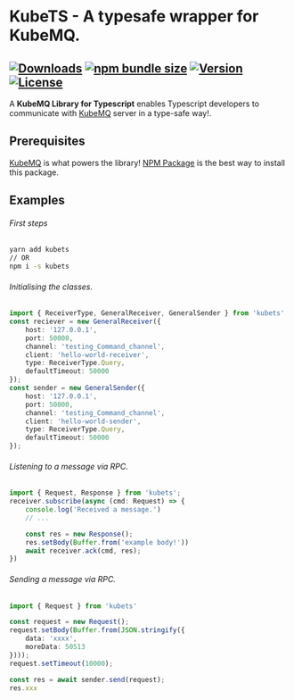 
# KubeTS - A typesafe wrapper for KubeMQ.

[![Downloads](https://img.shields.io/npm/dt/kubets.svg)](https://www.npmjs.com/package/kubets)
[![npm bundle size](https://img.shields.io/bundlephobia/min/kubets)](https://www.npmjs.com/package/kubets)
[![Version](https://img.shields.io/npm/v/kubets.svg)](https://www.npmjs.com/package/kubets)
[![License](https://img.shields.io/npm/l/kubets)](https://www.npmjs.com/package/kubets)
---

A **KubeMQ Library for Typescript** enables Typescript developers to communicate with [KubeMQ](https://kubemq.io/) server in a type-safe way!.

## Prerequisites
[KubeMQ](https://kubemq.io/) is what powers the library!
[NPM Package](https://www.npmjs.com/package/kubets) is the best way to install this package.

## Examples
###### First steps
```bash
yarn add kubets
// OR
npm i -s kubets
```
###### Initialising the classes.
```typescript
import { ReceiverType, GeneralReceiver, GeneralSender } from 'kubets'
const reciever = new GeneralReceiver({
	host: '127.0.0.1',
	port: 50000,
	channel: 'testing_Command_channel',
	client: 'hello-world-receiver',
	type: ReceiverType.Query,
	defaultTimeout: 50000
});
const sender = new GeneralSender({
	host: '127.0.0.1',
	port: 50000,
	channel: 'testing_Command_channel',
	client: 'hello-world-sender',
	type: ReceiverType.Query,
	defaultTimeout: 50000
});
```

###### Listening to a message via RPC.
```typescript
import { Request, Response } from 'kubets';
receiver.subscribe(async (cmd: Request) => {
    console.log('Received a message.')
    // ...

    const res = new Response();
    res.setBody(Buffer.from('example body!'))
    await receiver.ack(cmd, res);
})
```

###### Sending a message via RPC.
```typescript
import { Request } from 'kubets'

const request = new Request();
request.setBody(Buffer.from(JSON.stringify({
    data: 'xxxx',
    moreData: 50513
})));
request.setTimeout(10000);

const res = await sender.send(request);
res.xxx
```
